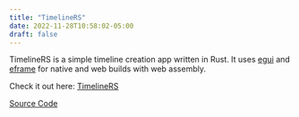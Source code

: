 ```yaml
---
title: "TimelineRS"
date: 2022-11-28T10:58:02-05:00
draft: false
---
```


TimelineRS is a simple timeline creation app written in Rust. It uses [egui](https://github.com/emilk/egui) and [eframe](https://github.com/emilk/egui/tree/master/crates/eframe) for native and web builds with web assembly.

Check it out here:
[TimelineRS](https://mikeder.net/timeline_rs/)

[Source Code](https://github.com/mikeder/timeline_rs/)
